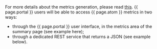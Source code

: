 For more details about the metrics generation, please read [this](https://www.bioontology.org/wiki/Ontology_Metrics). {{ page.portal }} users will be able to access {{ page.atom }} metrics in two ways:
- through the {{ page.portal }} user interface, in the metrics area of the summary page (see example here);
- through a dedicated REST service that returns a JSON (see example below).

